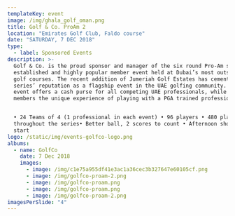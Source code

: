 ```yaml
---
templateKey: event
image: /img/ghala_golf_oman.png
title: Golf & Co. ProAm 2
location: "Emirates Golf Club, Faldo course"
date: "SATURDAY, 7 DEC 2018"
type:
  - label: Sponsored Events
description: >-
  Golf & Co. is the proud sponsor and manager of the six round Pro-Am series, an
  established and highly popular member event held at Dubai’s most outstanding
  golf courses. The recent addition of Jumeriah Golf Estates has cemented the
  series’ reputation as a flagship event in the UAE golfing community. Each
  event offers a cash purse for all competing UAE professionals, while giving
  members the unique experience of playing with a PGA trained professional.


  • 24 Teams of 4 (1 professional in each event) • 96 players • 480 players
  throughout the series• Better ball, 2 scores to count • Afternoon shotgun
  start
logo: /static/img/events-golfco-logo.png
albums:
  - name: GolfCo
    date: 7 Dec 2018
    images:
      - image: /img/c1e75a955df41e3ac1a36cec3b327647e60105cf.png
      - image: /img/golfco-proam-2.png
      - image: /img/golfco-proam.png
      - image: /img/golfco-proam.png
      - image: /img/golfco-proam-2.png
imagesPerSlide: "4"
---
```

